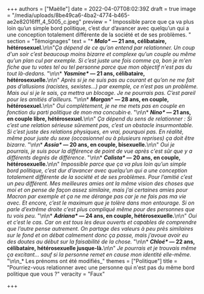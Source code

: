 +++
authors = ["Maëlle"]
date = 2022-04-07T08:02:39Z
draft = true
image = "/media/uploads/8be49ca6-4ba2-4774-b465-ae2e82016fff_4_5005_c.jpeg"
preview = " Impossible parce que ça va plus loin qu’un simple bord politique, c’est dur d’avancer avec quelqu’un qui a une conception totalement différente de la société et de ses problèmes. "
section = "Témoignages"
text = "* ___Malo*_ — 21 ans, célibataire, hétérosexuel.__\n\n\"_Ça dépend de ce qu’on entend par relationner. Un coup d'un soir c’est beaucoup moins bizarre et complexe qu'un couple ou même qu'un plan cul par exemple. Si c’est juste une fois comme ça, bon je m'en fiche que tu votes tel ou tel personne parce que mon objectif n'est pas du tout là-dedans._ \"\n\n* ___Yasmine*_ — 21 ans, célibataire, hétérosexuelle.__\n\n\" _Après si je ne suis pas au courant et qu’on ne me fait pas d’allusions (racistes, sexistes...) par exemple, ce n’est pas un problème. Mais oui si je le sais, ça mettra un blocage. Je ne pourrais pas. C’est pareil pour les amitiés d’ailleurs._ \"\n\n* **_Morgan_*** **— 28 ans, en couple, hétérosexuel.**\n\n\" _Oui complètement, je ne me mets pas en couple en fonction du parti politique de mon·ma concubin·e._ \"\n\n* ___Nino*_ — 21 ans, en couple libre, hétérosexuel.__\n\n\" _Ça dépend du sens de relationner : Si c’est une relation sérieuse sûrement pas, c’est un obstacle insurmontable. Si c’est juste des relations physiques, en vrai, pourquoi pas. En réalité, même pour juste du sexe (occasionnel ou à plusieurs reprises) ça doit être bizarre._ \"\n\n* ___Assia*_ — 20 ans, en couple, bisexuelle.__\n\n\" _Oui je pourrais, je suis pour la différence de point de vue après c'est sûr que y a différents degrés de différence_. \"\n\n* ___Calista*_ — 20 ans, en couple, hétérosexuelle.__\n\n\" _Impossible parce que ça va plus loin qu’un simple bord politique, c’est dur d’avancer avec quelqu’un qui a une conception totalement différente de la société et de ses problèmes. Pour l’amitié c’est un peu différent. Mes meilleures amies ont la même vision des choses que moi et on pense de façon assez similaire, mais j’ai certaines amies pour Macron par exemple et ça ne me dérange pas car je ne fais pas ma vie avec. Et encore, c’est le maximum que je tolère dans mon entourage. Si on parle d’extrême droite c’est plus compliqué même pour des personnes que tu vois peu._ \"\n\n* ___Adriana*_ — 24 ans, en couple, hétérosexuelle.__\n\n\" _Oui et c’est le cas. Car on est tous les deux ouverts et capables de comprendre que l’autre pense autrement. On partage des valeurs à peu près similaires sur le fond et on débat calmement donc ça passe, mais j’avoue avoir eu des doutes au début sur la faisabilité de la chose._ \"\n\n* ___Chloé*_ — 22 ans, célibataire, hétérosexuelle jusque-là.__\n\n\" _Je pourrais et je trouvais même ça excitant... sauf si la personne remet en cause mon identité elle-même._ \"\n\n_* Les prénoms ont été modifiés_"
themes = ["Politique"]
title = "Pourriez-vous relationner avec une personne qui n'est pas du même bord politique que vous ?"
veracity = "Faux"

+++
